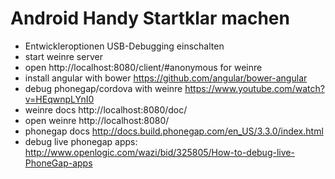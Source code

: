 Android Handy Startklar machen
============================================================================
* Entwickleroptionen USB-Debugging einschalten
* start weinre server
* open http://localhost:8080/client/#anonymous for weinre
* install angular with bower https://github.com/angular/bower-angular
* debug phonegap/cordova with weinre https://www.youtube.com/watch?v=HEqwnpLYnI0
* weinre docs http://localhost:8080/doc/
* open weinre http://localhost:8080/
* phonegap docs http://docs.build.phonegap.com/en_US/3.3.0/index.html
* debug live phonegap apps: http://www.openlogic.com/wazi/bid/325805/How-to-debug-live-PhoneGap-apps
